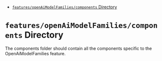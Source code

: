 <!-- START doctoc generated TOC please keep comment here to allow auto update -->
<!-- DON'T EDIT THIS SECTION, INSTEAD RE-RUN doctoc TO UPDATE -->

- [`features/openAiModelFamilies/components` Directory](#featuresopenaimodelfamiliescomponents-directory)

<!-- END doctoc generated TOC please keep comment here to allow auto update -->

# `features/openAiModelFamilies/components` Directory

The components folder should contain all the components specific to the OpenAiModelFamilies feature.
